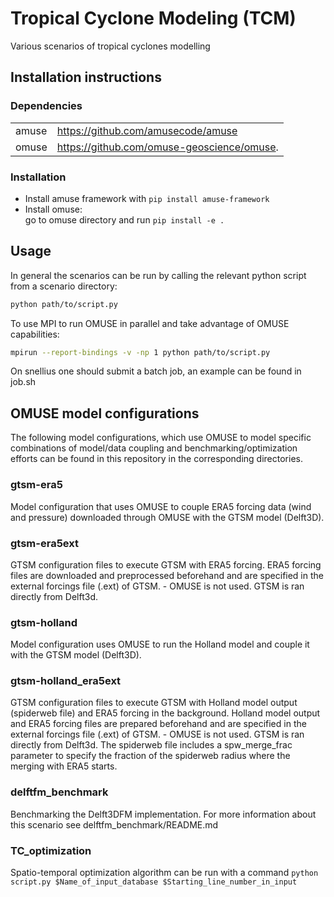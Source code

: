 # Tropical Cyclone Modeling (TCM)

Various scenarios of tropical cyclones modelling

## Installation instructions

### Dependencies

|                |                                                                                            |
| -------------- | ------------------------------------------------------------------------------------------ |
| amuse          | https://github.com/amusecode/amuse                                                         |
| omuse          | https://github.com/omuse-geoscience/omuse.                                                 |

### Installation

* Install amuse framework with `pip install amuse-framework`
* Install omuse:\
  go to omuse directory and run `pip install -e .`

## Usage

In general the scenarios can be run by calling the relevant python script from a scenario directory:

```bash
python path/to/script.py
```

To use MPI to run OMUSE in parallel and take advantage of OMUSE capabilities:

```bash
mpirun --report-bindings -v -np 1 python path/to/script.py
```

On snellius one should submit a batch job, an example can be found in job.sh

## OMUSE model configurations

The following model configurations, which use OMUSE to model specific combinations of model/data coupling and benchmarking/optimization efforts can be found in this repository in the corresponding directories.

### gtsm-era5

Model configuration that uses OMUSE to couple ERA5 forcing data (wind and pressure) downloaded through OMUSE with the GTSM model (Delft3D).

### gtsm-era5ext

GTSM configuration files to execute GTSM with ERA5 forcing. ERA5 forcing files are downloaded and preprocessed beforehand and are specified in the external forcings file (.ext) of GTSM. - OMUSE is not used. GTSM is ran directly from Delft3d.

### gtsm-holland

Model configuration uses OMUSE to run the Holland model and couple it with the GTSM model (Delft3D).

### gtsm-holland_era5ext

GTSM configuration files to execute GTSM with Holland model output (spiderweb file) and ERA5 forcing in the background. Holland model output and ERA5 forcing files are prepared beforehand and are specified in the external forcings file (.ext) of GTSM. - OMUSE is not used. GTSM is ran directly from Delft3d. The spiderweb file includes a spw_merge_frac parameter to specify the fraction of the spiderweb radius where the merging with ERA5 starts.

### delftfm_benchmark

Benchmarking the Delft3DFM implementation. For more information about this scenario see delftfm_benchmark/README.md

### TC_optimization

Spatio-temporal optimization algorithm can be run with a command `python script.py $Name_of_input_database $Starting_line_number_in_input`
